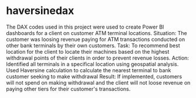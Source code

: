 # haversinedax
The DAX codes used in this project were used to create Power BI dashboards for a client on customer ATM terminal locations.
Situation: The customer was loosing revenue paying for ATM transactions conducted on other bank terminals by their own customers.
Task: To recommend best location for the client to locate their machines based on the highest withdrawal points of their clients in order to prevent revenue losses.
Action: Identified all terminals in a specifical location using geospatial analysis. Used Haversine calculation to calculate the nearest terminal to bank customer seeking to make withdrawal
Result: If implemented, customers will not spend on making withdrawal and the client will not loose revenue on paying other tiers for their customer's transactions.
